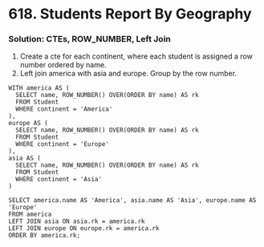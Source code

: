 # 618. Students Report By Geography

### Solution: CTEs, ROW_NUMBER, Left Join

1. Create a cte for each continent, where each student is assigned a row number ordered by name.
2. Left join america with asia and europe. Group by the row number.

```
WITH america AS (
  SELECT name, ROW_NUMBER() OVER(ORDER BY name) AS rk
  FROM Student
  WHERE continent = 'America'
),
europe AS (
  SELECT name, ROW_NUMBER() OVER(ORDER BY name) AS rk
  FROM Student
  WHERE continent = 'Europe'
),
asia AS (
  SELECT name, ROW_NUMBER() OVER(ORDER BY name) AS rk
  FROM Student
  WHERE continent = 'Asia'
)

SELECT america.name AS 'America', asia.name AS 'Asia', europe.name AS 'Europe'
FROM america
LEFT JOIN asia ON asia.rk = america.rk
LEFT JOIN europe ON europe.rk = america.rk
ORDER BY america.rk;
```